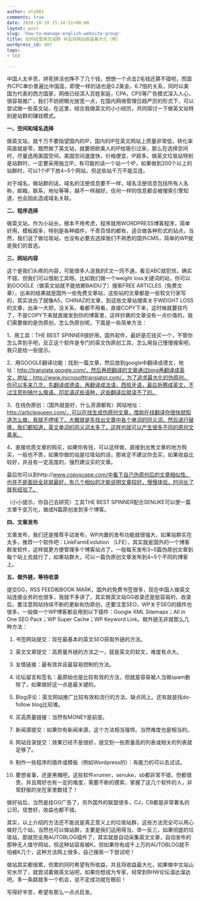 ```yaml
---
author: ety001
comments: true
date: 2010-10-18 15:24:51+00:00
layout: post
slug: 'how-to-manage-english-website-group'
title: 如何经营英文站群 并且将网站收益最大化（转）
wordpress_id: 407
tags:
- SEO

---
```


中国人太辛苦，拼死拼活也挣不了几个钱，想想一个点击2毛钱还算不错吧，而国外CPC单价普遍比中国高，即使一样的话也是0.2美金，6.7倍的关系，同时以美国为代表的西方国家，网络已经深入百姓家庭，CPA，CPS等广告模式深入人心，很容易推广，我们不妨把眼光放宽一点，在国内网络管理日趋严厉的形式下，可以尝试做一些英文站，在这里，结合我做英文的小小经历，共同探讨一下做英文站特别是站群的赚钱模式。

**一、空间和域名选择**

做英文站，就千万不要指望国内的IP，国内的IP在英文网站上质量非常低，转化率简直就是零，既然做了英文站，就要把欧美人的IP给吸引过来，那么在选择空间时，尽量选用美国空间，美国空间速度快，价格便宜，IP超多。做英文垃圾站特别是站群时，一定要采用独立IP，有可能的话一个站一个IP，如果做到200个以上的站群时，可以1个IP下放4~5个网站，但这些站千万不能互连。

对于域名，做站群的话，域名的注册信息要不一样，域名注册信息包括所有人名称，邮箱，联系，地址等等，越不一样越好。任何一样的信息都会被搜索引擎知道，也会因此造成域名关联。

<!-- more -->

**二、程序选择**

做英文站，作为小站长，根本不用考虑，程序就用WORDPRESS博客程序，简单好用，模板超多，特别是各种插件，千奇百怪的都有，适合做各种形式的站点，当然，我们说了做垃圾站，也没有必要去选择我们不熟悉的国外CMS，简单的WP就是我们的首选。

**三、网站内容**

这个是我们头疼的内容，可能很多人说我的E文一窍不通，看见ABC就犯怵，确实不错，但我们可以借助工具呀。比如我们做一个weight loss关键词的站，你可以到GOOGLE（做英文站就不能依赖BAIDU了）搜索FREE ARTICLES（免费文章），出来的结果就是国外一些免费文章站，这些站的文章都是一些软文行家写的，其实说白了就像A5，CHINAZ的文章，到这些文章站搜索关于WEIGHT LOSS的文章，出来一大把，没关系，看都不用看，直接COPY下来，这时候就要技巧了，不是COPY下来就直接发到你的博客里，这样抄袭的文章没有一点价值的，我们需要做的是伪原创，怎么伪原创呢，下面是一些简单方法：

1、用工具：THE BEST SPINNER很好用，国外软件，最好是花钱买一个，不管你怎么弄到手吧，反正这个软件是专门的英文伪原创工具，怎么用自己慢慢搜索吧，我只是给一些提示。

2、用GOOGLE翻译功能：找到一篇文章，然后放到google中翻译成德文，地址：http://translate.google.com/，然后再把翻译的文章通过bing再翻译成英文，地址：http://www.microsofttranslator.com/，为了追求最大化的伪原创，你可以多来几次，先翻译成德语，再翻译成法语，西班牙语，最后折腾成英文，不过注意别搞什么俄语、印尼语这些语种，这些翻译后就读不了的。

3、在线伪原创：（国外就是好，什么资源都有）网站地址：http://articlequeen.com/，可以在线生成伪原创文章，借助在线翻译你很快就知道怎么做，我就不啰嗦了，大概就是先找出文章中各个单词的同义词，然后进行替换，我们都知道，英文单词的同义词太多了，这样也就可以产生很多不同的原创文章来。

4、直接优质文章的购买，如果你有钱，可以这样做，直接到出售文章的地方购买，一般也不贵，如果你做的站是垃圾站的话，那肯定不建议你去买，如果收益比较好，并且有一定高度的，强烈建议买的文章。

最后你可以到http://www.copyscape.com/中看下自己伪原创后的文章相似性。也并不是面目全非就最好，有几个相似的才能说明文章较好，慢慢体验，时间长了就有经验了。

（小小提示，你自己去研究）工具THE BEST SPINNER配合SENUKE可以使一篇文章千变万化，做成N篇原创发到多个博客。

**四、文章发布**

文章发布，我们还是推荐手动发布，WP内置的发布功能就很强大，如果站群实在太多，推荐一个软件吧：LinkFarmEvolution （LFE），其实就是国外的一个博客群发软件，这样就更方便管理多个博客站点了。一般每天发布3~5篇伪原创文章到每个站上去就行了，如果站群大，可以一篇伪原创文章发布到4~5个不同的博客上。

**五、做外链，等待收录**

提交GG，RSS FEED和BOOK MARK，国外的免费书签很多，现在中国人做英文站连接业务的也很多，我就不多讲了，其实做英文站GG收录还是挺容易的，收录后，要注意网站持续不断的更新和伪原创，还要注意SEO，WP关于SEO的插件也很多，一般做一个WP博客都会用到以下插件：Google XML Sitemaps；All in One SEO Pack；WP Super Cache；WP Keyword Link。做外链无非就那么几种方法：

1. 书签网站提交：现在最基本的英文SEO获取外链的方法。

2. 英文文章提交：高质量外链的方法之一，就是英文的软文，难度有点大。

3. 友情链接：最有效并且最容易控制的方法。

4. 论坛留言和签名：最原始也是比较有效的方法，但就是容易被人当做spam删除了，如果做好这一点是最关键的。

5. Blog评论：英文网站推广比较有效和流行的方法，缺点同上。还有就是找do-follow blog比较难。

6. 买高质量链接：当然有MONEY是前提。

7. 新闻源提交：如果你有新闻来源，这个方法相当强悍。当然难度也是相当的。

8. 网站目录提交：效果已经不是很好，提交到一些质量高的列表或相关的列表就足够了。

9. 制作一些程序的插件或模板（例如Wordpress的）：有能力的可以去试试。

10. 要想省事，还是黑帽吧，这些软件xrumer，senuke，sb都非常不错，但都很贵，并且用好也有一定的难度，需要不断的摸索，掌握了这几个软件的人，非常舒服的坐在家里数钱了！

做好站后，当然是挂GG广告了，另外国外的联盟很多，CJ，CB都是非常著名的公司，信誉好，收益也都不错。

其实，以上介绍的方法还不能说是真正意义上的垃圾站群，这些方法完全可以用心做好几个站，当然也可以做站群，主要是我们运用得当，举一反三，如果彻底的垃圾站，那就完全用AUTOBLOG插件了，其实就是自动采集英文文章，自动发布的那种无人值守网站，但这种站容易被K，但如果你有成千上万的AUTOBLOG就不怕被K几个，这种方法网上很多，自己搜索一下尝试吧！

做站其实都很累，但累的同时希望有所收益，并且将收益最大化，如果做中文站山穷水尽了，就尝试着做英文站吧，如果你想成为专家，经常到BHW论坛溜达溜达吧。多一条路就多一个机会，说不定成功就在眼前！

写得好辛苦，希望有那么一点点启发。
